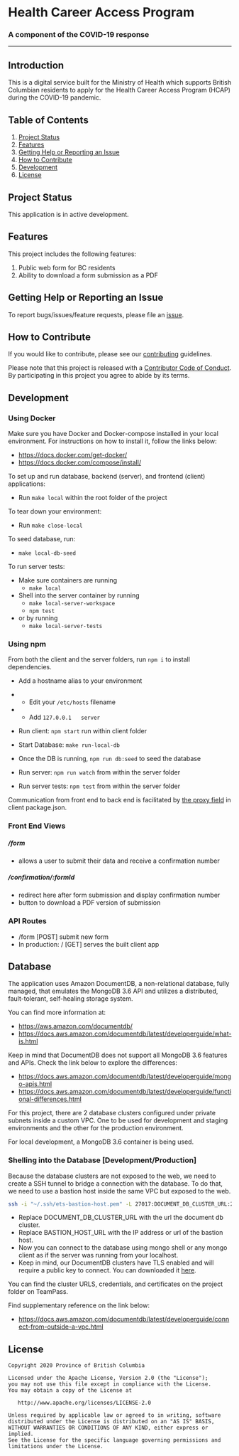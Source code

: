 # Health Career Access Program

### A component of the COVID-19 response

---

## Introduction

This is a digital service built for the Ministry of Health which supports British Columbian residents to apply for the Health Career Access Program (HCAP) during the COVID-19 pandemic.

## Table of Contents

1. [Project Status](#project-status)
1. [Features](#features)
1. [Getting Help or Reporting an Issue](#getting-help-or-reporting-an-issue)
1. [How to Contribute](#how-to-contribute)
1. [Development](#development)
1. [License](#license)

## Project Status

This application is in active development.

## Features

This project includes the following features:

1. Public web form for BC residents
1. Ability to download a form submission as a PDF

## Getting Help or Reporting an Issue

To report bugs/issues/feature requests, please file an [issue](https://github.com/bcgov/hcap/issues).

## How to Contribute

If you would like to contribute, please see our [contributing](CONTRIBUTING.md) guidelines.

Please note that this project is released with a [Contributor Code of Conduct](CODE-OF-CONDUCT.md). By participating in this project you agree to abide by its terms.

## Development

### Using Docker

Make sure you have Docker and Docker-compose installed in your local environment. For instructions on how to install it, follow the links below:
- https://docs.docker.com/get-docker/
- https://docs.docker.com/compose/install/

To set up and run database, backend (server), and frontend (client) applications:
- Run `make local` within the root folder of the project

To tear down your environment:
- Run `make close-local`

To seed database, run:
- `make local-db-seed`

To run server tests:
- Make sure containers are running
  - `make local`
- Shell into the server container by running
  - `make local-server-workspace`
  - `npm test`
- or by running
  - `make local-server-tests`

### Using npm

From both the client and the server folders, run `npm i` to install dependencies.

- Add a hostname alias to your environment
- - Edit your `/etc/hosts` filename
- - Add `127.0.0.1   server`


- Run client: `npm start` run within client folder
- Start Database: `make run-local-db`
- Once the DB is running, `npm run db:seed` to seed the database
- Run server: `npm run watch` from within the server folder
- Run server tests: `npm test` from within the server folder

Communication from front end to back end is facilitated by [the proxy field](https://create-react-app.dev/docs/proxying-api-requests-in-development/) in client package.json.

### Front End Views

##### /form
 - allows a user to submit their data and receive a confirmation number

##### /confirmation/:formId
 - redirect here after form submission and display confirmation number
 - button to download a PDF version of submission

### API Routes

- /form [POST] submit new form
- In production: / [GET] serves the built client app

## Database

The application uses Amazon DocumentDB, a non-relational database, fully managed, that emulates the MongoDB 3.6 API and utilizes a distributed, fault-tolerant, self-healing storage system.

You can find more information at:
- https://aws.amazon.com/documentdb/
- https://docs.aws.amazon.com/documentdb/latest/developerguide/what-is.html

Keep in mind that DocumentDB does not support all MongoDB 3.6 features and APIs. Check the link below to explore the differences:
- https://docs.aws.amazon.com/documentdb/latest/developerguide/mongo-apis.html
- https://docs.aws.amazon.com/documentdb/latest/developerguide/functional-differences.html

For this project, there are 2 database clusters configured under private subnets inside a custom VPC. One to be used for development and staging environments and the other for the production environment.

For local development, a MongoDB 3.6 container is being used.

### Shelling into the Database [Development/Production]

Because the database clusters are not exposed to the web, we need to create a SSH tunnel to bridge a connection with the database. To do that, we need to use a bastion host inside the same VPC but exposed to the web.


```bash
ssh -i "~/.ssh/ets-bastion-host.pem" -L 27017:DOCUMENT_DB_CLUSTER_URL:27017 ec2-user@BASTION_HOST_URL -N
```

- Replace DOCUMENT_DB_CLUSTER_URL with the url the document db cluster.
- Replace BASTION_HOST_URL with the IP address or url of the bastion host.
- Now you can connect to the database using mongo shell or any mongo client as if the server was running from your localhost.
- Keep in mind, our DocumentDB clusters have TLS enabled and will require a public key to connect. You can downloaded it [here](https://s3.amazonaws.com/rds-downloads/rds-combined-ca-bundle.pem).


You can find the cluster URLS, credentials, and certificates on the project folder on TeamPass.

Find supplementary reference on the link below:
- https://docs.aws.amazon.com/documentdb/latest/developerguide/connect-from-outside-a-vpc.html

## License

    Copyright 2020 Province of British Columbia

    Licensed under the Apache License, Version 2.0 (the "License");
    you may not use this file except in compliance with the License.
    You may obtain a copy of the License at

       http://www.apache.org/licenses/LICENSE-2.0

    Unless required by applicable law or agreed to in writing, software
    distributed under the License is distributed on an "AS IS" BASIS,
    WITHOUT WARRANTIES OR CONDITIONS OF ANY KIND, either express or implied.
    See the License for the specific language governing permissions and
    limitations under the License.
